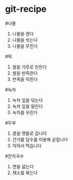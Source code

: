 # git-recipe

#나물

1) 나물을 캔다
2) 나물을 씻는다
3) 나물을 무친다

#떡

1) 쌀을 가루로 만든다
2) 쌀을 반죽한다
3) 반죽을 익힌다

#녹차

1) 녹차 잎을 덖는다
2) 녹차 잎을 말린다
3) 녹차를 우린다

#두부

1) 콩을 맷돌로 갑니다
2) 간거를 담수를 이용해 굳힙니다
3) 익혀서 먹습니다

#잔치국수

1) 면을 삶는다
2) 채소를 볶는다

